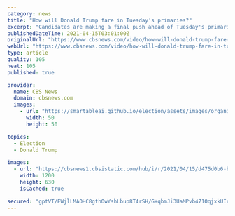 ```yaml
---
category: news
title: "How will Donald Trump fare in Tuesday's primaries?"
excerpt: "Candidates are making a final push ahead of Tuesday's primaries. Will Donald Trump enjoy another big night, or will recent violence at his rallies hurt him? CBSN political contributor Leslie Sanchez and Bob Cusack,"
publishedDateTime: 2021-04-15T03:01:00Z
originalUrl: "https://www.cbsnews.com/video/how-will-donald-trump-fare-in-tuesdays-primaries-1/"
webUrl: "https://www.cbsnews.com/video/how-will-donald-trump-fare-in-tuesdays-primaries-1/"
type: article
quality: 105
heat: 105
published: true

provider:
  name: CBS News
  domain: cbsnews.com
  images:
    - url: "https://smartableai.github.io/election/assets/images/organizations/cbsnews.com-50x50.jpg"
      width: 50
      height: 50

topics:
  - Election
  - Donald Trump

images:
  - url: "https://cbsnews1.cbsistatic.com/hub/i/r/2021/04/15/d475d0b6-b992-41b9-90da-fb04ecc2d3e1/thumbnail/1200x630/2fa521bbefe3d5e8c6c3020975a75a5a/cbsn-primary-preview-0314-498944-640x360.jpg"
    width: 1200
    height: 630
    isCached: true

secured: "gptVT/EWjlLMAOHC8gthOwYshLbup8T4rSH/G+qbmJi3UaMPvb471OqjxkUIrAVaP0zSdylzDgusjO8ya7hudfYP8kbsmDXPR/NsMbPCa6nK/XEQ/bQXRMOSRm0KnLgUz0MXPO3EmSXpb8wmtttRVHPdYsGEG9JKNWdznAE+5NWp+NB6ecOiOxpUD/Jf22L3Gn2QMg1Hx79AsxXK8YUttSpUWoHPOArIByC7ezZk2hlX1W2x2nsJDol8gLlK1j6ssFEcy3uinA81tpbZhIPUE563yrvVJHX94xA/kpOXBbm2FnC2f8RG9Ul0TnVzJYpVA8VWchLdQHlg7ClQKEFGIsixEw8Z1s1XGhg97P1ICU0=;AgTMcy9sxklBRlvEjo2DwA=="
---
```


